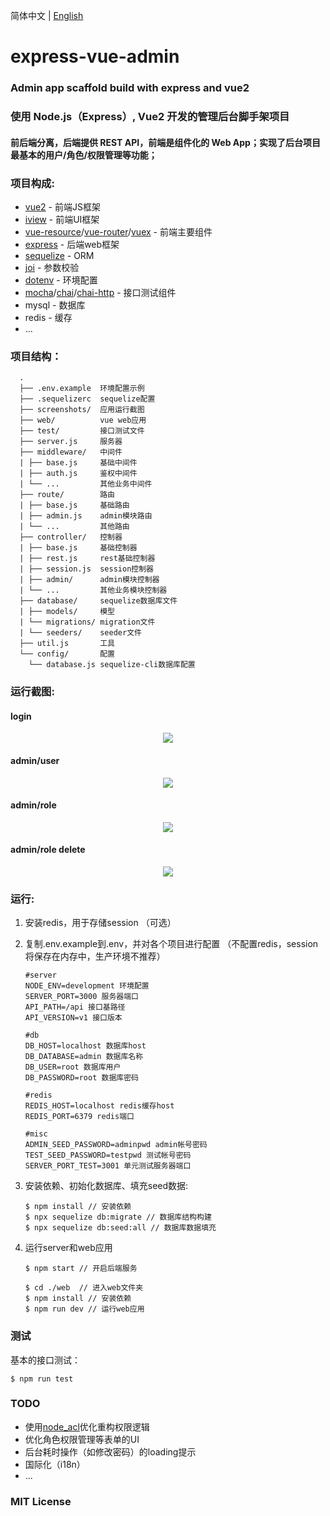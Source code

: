 简体中文 | [English](./README_EN.md)

# express-vue-admin

### Admin app scaffold build with express and vue2

### 使用 Node.js（Express）, Vue2 开发的管理后台脚手架项目

#### 前后端分离，后端提供 REST API，前端是组件化的 Web App；实现了后台项目最基本的用户/角色/权限管理等功能；

### 项目构成:

* [vue2](https://vuejs.org/) - 前端JS框架
* [iview](https://www.iviewui.com/) - 前端UI框架
* [vue-resource](https://github.com/pagekit/vue-resource)/[vue-router](https://github.com/vuejs/vue-router)/[vuex](https://github.com/vuejs/vuex) - 前端主要组件
* [express](https://expressjs.com/) - 后端web框架
* [sequelize](http://docs.sequelizejs.com/) - ORM
* [joi](https://github.com/hapijs/joi) - 参数校验
* [dotenv](https://github.com/motdotla/dotenv) - 环境配置
* [mocha](https://mochajs.org/)/[chai](http://chaijs.com/)/[chai-http](https://github.com/chaijs/chai-http) - 接口测试组件
* mysql - 数据库
* redis - 缓存
* ...

### 项目结构：

      .
      ├── .env.example  环境配置示例
      ├── .sequelizerc  sequelize配置
      ├── screenshots/  应用运行截图
      ├── web/          vue web应用
      ├── test/         接口测试文件
      ├── server.js     服务器
      ├── middleware/   中间件
      | ├── base.js     基础中间件
      | ├── auth.js     鉴权中间件
      | └── ...         其他业务中间件
      ├── route/        路由
      | ├── base.js     基础路由
      | ├── admin.js    admin模块路由
      | └── ...         其他路由
      ├── controller/   控制器
      | ├── base.js     基础控制器
      | ├── rest.js     rest基础控制器
      | ├── session.js  session控制器
      | ├── admin/      admin模块控制器
      | └── ...         其他业务模块控制器
      ├── database/     sequelize数据库文件
      | ├── models/     模型
      | └── migrations/ migration文件
      | └── seeders/    seeder文件
      ├── util.js       工具
      └── config/       配置
        └── database.js sequelize-cli数据库配置

### 运行截图:

#### login

<p align="center">
<kbd>
  <img src="https://raw.github.com/jarontai/express-vue-admin/master/screenshots/login.png">
</kbd>
</p>

#### admin/user

<p align="center">
<kbd>
  <img src="https://raw.github.com/jarontai/express-vue-admin/master/screenshots/admin_user.png">
</kbd>
</p>

#### admin/role

<p align="center">
<kbd>
  <img src="https://raw.github.com/jarontai/express-vue-admin/master/screenshots/admin_role.png">
</kbd>
</p>

#### admin/role delete

<p align="center">
<kbd>
  <img src="https://raw.github.com/jarontai/express-vue-admin/master/screenshots/admin_role_delete.png">
</kbd>
</p>


### 运行:

 1. 安装redis，用于存储session （可选）

 2. 复制.env.example到.env，并对各个项目进行配置 （不配置redis，session将保存在内存中，生产环境不推荐）
    ```
    #server
    NODE_ENV=development 环境配置
    SERVER_PORT=3000 服务器端口
    API_PATH=/api 接口基路径
    API_VERSION=v1 接口版本

    #db
    DB_HOST=localhost 数据库host
    DB_DATABASE=admin 数据库名称
    DB_USER=root 数据库用户
    DB_PASSWORD=root 数据库密码

    #redis
    REDIS_HOST=localhost redis缓存host
    REDIS_PORT=6379 redis端口

    #misc
    ADMIN_SEED_PASSWORD=adminpwd admin帐号密码
    TEST_SEED_PASSWORD=testpwd 测试帐号密码
    SERVER_PORT_TEST=3001 单元测试服务器端口

    ```

 3. 安装依赖、初始化数据库、填充seed数据:
    ```
    $ npm install // 安装依赖
    $ npx sequelize db:migrate // 数据库结构构建
    $ npx sequelize db:seed:all // 数据库数据填充
    ```

 4. 运行server和web应用
    ```
    $ npm start // 开启后端服务

    $ cd ./web  // 进入web文件夹
    $ npm install // 安装依赖
    $ npm run dev // 运行web应用
    ```

### 测试

基本的接口测试：

```
$ npm run test
```

### TODO

* 使用[node_acl](https://github.com/OptimalBits/node_acl)优化重构权限逻辑
* 优化角色权限管理等表单的UI
* 后台耗时操作（如修改密码）的loading提示
* 国际化（i18n）
* ...

### MIT License
